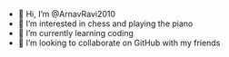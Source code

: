 - 👋 Hi, I’m @ArnavRavi2010
- 👀 I’m interested in chess and playing the piano
- 🌱 I’m currently learning coding
- 💞️ I’m looking to collaborate on GitHub with my friends

<!---
ArnavRavi2010/ArnavRavi2010 is a ✨ special ✨ repository because its `README.md` (this file) appears on your GitHub profile.
You can click the Preview link to take a look at your changes.
--->
